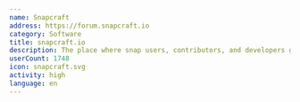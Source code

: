 ```yaml
---
name: Snapcraft
address: https://forum.snapcraft.io
category: Software
title: snapcraft.io
description: The place where snap users, contributors, and developers get together.
userCount: 1748
icon: snapcraft.svg
activity: high
language: en
---
```

